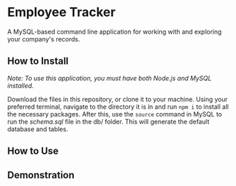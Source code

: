 # Employee Tracker

A MySQL-based command line application for working with and exploring your company's records.

## How to Install
*Note: To use this application, you must have both Node.js and MySQL installed.*

Download the files in this repository, or clone it to your machine. Using your preferred terminal, navigate to the directory it is in and run `npm i` to install all the necessary packages. After this, use the `source` command in MySQL to run the *schema.sql* file in the db/ folder. This will generate the default database and tables.

## How to Use

## Demonstration
